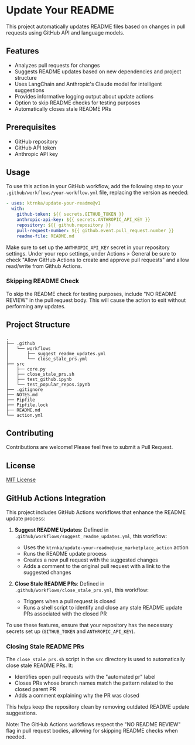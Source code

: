 # Update Your README

This project automatically updates README files based on changes in pull requests using GitHub API and language models.

## Features

- Analyzes pull requests for changes
- Suggests README updates based on new dependencies and project structure
- Uses LangChain and Anthropic's Claude model for intelligent suggestions
- Provides informative logging output about update actions
- Option to skip README checks for testing purposes
- Automatically closes stale README PRs

## Prerequisites

- GitHub repository
- GitHub API token
- Anthropic API key

## Usage

To use this action in your GitHub workflow, add the following step to your `.github/workflows/your-workflow.yml` file, replacing the version as needed:

```yaml
- uses: ktrnka/update-your-readme@v1
  with:
    github-token: ${{ secrets.GITHUB_TOKEN }}
    anthropic-api-key: ${{ secrets.ANTHROPIC_API_KEY }}
    repository: ${{ github.repository }}
    pull-request-number: ${{ github.event.pull_request.number }}
    readme-file: README.md
```

Make sure to set up the `ANTHROPIC_API_KEY` secret in your repository settings. Under your repo settings, under Actions > General be sure to check "Allow GitHub Actions to create and approve pull requests" and allow read/write from Github Actions.

### Skipping README Check

To skip the README check for testing purposes, include "NO README REVIEW" in the pull request body. This will cause the action to exit without performing any updates.

## Project Structure

```
.
├── .github
│   └── workflows
│       ├── suggest_readme_updates.yml
│       └── close_stale_prs.yml
├── src
│   ├── core.py
│   ├── close_stale_prs.sh
│   ├── test_github.ipynb
│   └── test_popular_repos.ipynb
├── .gitignore
├── NOTES.md
├── Pipfile
├── Pipfile.lock
├── README.md
└── action.yml
```

## Contributing

Contributions are welcome! Please feel free to submit a Pull Request.

## License

[MIT License](https://opensource.org/licenses/MIT)

## GitHub Actions Integration

This project includes GitHub Actions workflows that enhance the README update process:

1. **Suggest README Updates**: Defined in `.github/workflows/suggest_readme_updates.yml`, this workflow:
   - Uses the `ktrnka/update-your-readme@use_marketplace_action` action
   - Runs the README update process
   - Creates a new pull request with the suggested changes
   - Adds a comment to the original pull request with a link to the suggested changes

2. **Close Stale README PRs**: Defined in `.github/workflows/close_stale_prs.yml`, this workflow:
   - Triggers when a pull request is closed
   - Runs a shell script to identify and close any stale README update PRs associated with the closed PR

To use these features, ensure that your repository has the necessary secrets set up (`GITHUB_TOKEN` and `ANTHROPIC_API_KEY`).

### Closing Stale README PRs

The `close_stale_prs.sh` script in the `src` directory is used to automatically close stale README PRs. It:
- Identifies open pull requests with the "automated pr" label
- Closes PRs whose branch names match the pattern related to the closed parent PR
- Adds a comment explaining why the PR was closed

This helps keep the repository clean by removing outdated README update suggestions.

Note: The GitHub Actions workflows respect the "NO README REVIEW" flag in pull request bodies, allowing for skipping README checks when needed.